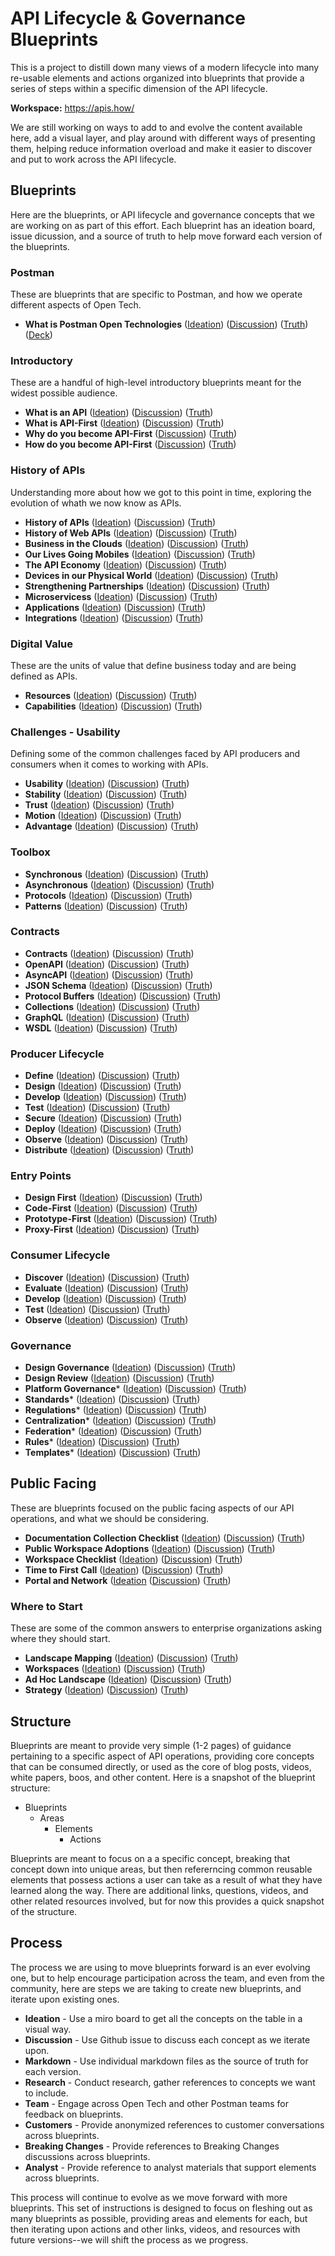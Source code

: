 # API Lifecycle & Governance Blueprints
This is a project to distill down many views of a modern lifecycle into many re-usable elements and actions organized into blueprints that provide a series of steps within a specific dimension of the API lifecycle.

**Workspace:** https://apis.how/

We are still working on ways to add to and evolve the content available here, add a visual layer, and play around with different ways of presenting them, helping reduce information overload and make it easier to discover and put to work across the API lifecycle.

## Blueprints
Here are the blueprints, or API lifecycle and governance concepts that we are working on as part of this effort. Each blueprint has an ideation board, issue dicussion, and a source of truth to help move forward each version of the blueprints.

### Postman
These are blueprints that are specific to Postman, and how we operate different aspects of Open Tech.

- **What is Postman Open Technologies** ([Ideation](https://miro.com/app/board/uXjVO6xWwSY=/?share_link_id=929852038959)) ([Discussion](https://github.com/postman-open-technologies/lifecycle/issues/188)) ([Truth](https://github.com/postman-open-technologies/lifecycle/blob/main/blueprints/open-technologies.md)) ([Deck](https://docs.google.com/presentation/d/1MvFePTLSolclxBJC7cyNMJ9S76lcszoFpZ4KdrVqfr8/edit?usp=sharing))

### Introductory
These are a handful of high-level introductory blueprints meant for the widest possible audience.

- **What is an API** ([Ideation](https://miro.com/app/board/uXjVO969IsE=/)) ([Discussion](https://github.com/postman-open-technologies/lifecycle/issues/147)) ([Truth](https://github.com/postman-open-technologies/lifecycle/blob/main/blueprints/what-is-an-api.md))
- **What is API-First** ([Ideation](https://miro.com/app/board/uXjVO97f0Is=/)) ([Discussion](https://github.com/postman-open-technologies/lifecycle/issues/149)) ([Truth](https://github.com/postman-open-technologies/lifecycle/blob/main/blueprints/what-is-api-first.md))
- **Why do you become API-First** ([Discussion](https://github.com/postman-open-technologies/lifecycle/issues/196)) ([Truth](https://github.com/postman-open-technologies/lifecycle/blob/main/blueprints/why-do-you-become-api-first.md))
- **How do you become API-First** ([Discussion](https://github.com/postman-open-technologies/lifecycle/issues/197)) ([Truth](https://github.com/postman-open-technologies/lifecycle/blob/main/blueprintshow-do-you-do-api-firs/how-do-you-do-api-first.md))

### History of APIs
Understanding more about how we got to this point in time, exploring the evolution of whath we now know as APIs.

- **History of APIs** ([Ideation](https://miro.com/app/board/uXjVO979MjQ=/)) ([Discussion](https://github.com/postman-open-technologies/lifecycle/issues/148)) ([Truth](https://github.com/postman-open-technologies/lifecycle/blob/main/blueprints/history-of-apis.md))
- **History of Web APIs** ([Ideation](https://miro.com/app/board/uXjVO969IgY=/)) ([Discussion](https://github.com/postman-open-technologies/lifecycle/issues/150)) ([Truth](https://github.com/postman-open-technologies/lifecycle/blob/main/blueprints/history-of-web-apis.md))
- **Business in the Clouds** ([Ideation](https://miro.com/app/board/uXjVO65E4X0=/)) ([Discussion](https://github.com/postman-open-technologies/lifecycle/issues/189)) ([Truth](https://github.com/postman-open-technologies/lifecycle/blob/main/blueprints/business-in-the-clouds.md))
- **Our Lives Going Mobiles** ([Ideation](https://miro.com/app/board/uXjVO5f3PTA=/)) ([Discussion](https://github.com/postman-open-technologies/lifecycle/issues/199)) ([Truth](https://github.com/postman-open-technologies/lifecycle/blob/main/blueprints/mobile.md))
- **The API Economy** ([Ideation](https://miro.com/app/board/uXjVO5f4PnI=/)) ([Discussion](https://github.com/postman-open-technologies/lifecycle/issues/200)) ([Truth](https://github.com/postman-open-technologies/lifecycle/blob/main/blueprints/api-economy.md))
- **Devices in our Physical World** ([Ideation](https://miro.com/app/board/uXjVO5fE9nQ=/)) ([Discussion](https://github.com/postman-open-technologies/lifecycle/issues/201)) ([Truth](https://github.com/postman-open-technologies/lifecycle/blob/main/blueprints/devices.md))
- **Strengthening Partnerships** ([Ideation](https://miro.com/app/board/uXjVO5fMa24=/)) ([Discussion](https://github.com/postman-open-technologies/lifecycle/issues/190)) ([Truth](https://github.com/postman-open-technologies/lifecycle/blob/main/blueprints/strengthening-partnerships.md))
- **Microservicess** ([Ideation](https://miro.com/app/board/uXjVO5fWC8o=/)) ([Discussion](https://github.com/postman-open-technologies/lifecycle/issues/202)) ([Truth](https://github.com/postman-open-technologies/lifecycle/blob/main/blueprints/microservices.md))
- **Applications** ([Ideation](https://miro.com/app/board/uXjVO5enfAg=/)) ([Discussion](https://github.com/postman-open-technologies/lifecycle/issues/205)) ([Truth](https://github.com/postman-open-technologies/lifecycle/blob/main/blueprints/applications.md))
- **Integrations** ([Ideation](https://miro.com/app/board/uXjVO5fftG8=/)) ([Discussion](https://github.com/postman-open-technologies/lifecycle/issues/206)) ([Truth](https://github.com/postman-open-technologies/lifecycle/blob/main/blueprints/integrations.md))

### Digital Value
These are the units of value that define business today and are being defined as APIs.

- **Resources** ([Ideation](https://miro.com/app/board/uXjVO5fQVCA=/)) ([Discussion](https://github.com/postman-open-technologies/lifecycle/issues/203)) ([Truth](https://github.com/postman-open-technologies/lifecycle/blob/main/blueprints/resources.md))
- **Capabilities** ([Ideation](https://miro.com/app/board/uXjVO5fTiio=/)) ([Discussion](https://github.com/postman-open-technologies/lifecycle/issues/204)) ([Truth](https://github.com/postman-open-technologies/lifecycle/blob/main/blueprints/capabilities.md))

### Challenges - Usability
Defining some of the common challenges faced by API producers and consumers when it comes to working with APIs.

- **Usability** ([Ideation](https://miro.com/app/board/uXjVO5es4Tg=/)) ([Discussion](https://github.com/postman-open-technologies/lifecycle/issues/208)) ([Truth](https://github.com/postman-open-technologies/lifecycle/blob/main/blueprints/challenges-usability.md))
- **Stability** ([Ideation](https://miro.com/app/board/uXjVO5eoFtw=/)) ([Discussion](https://github.com/postman-open-technologies/lifecycle/issues/209)) ([Truth](https://github.com/postman-open-technologies/lifecycle/blob/main/blueprints/challenges-stability.md))
- **Trust** ([Ideation](https://miro.com/app/board/uXjVO5ertXo=/)) ([Discussion](https://github.com/postman-open-technologies/lifecycle/issues/210)) ([Truth](https://github.com/postman-open-technologies/lifecycle/blob/main/blueprints/challenges-trust.md))
- **Motion** ([Ideation](https://miro.com/app/board/uXjVO5ertRc=/)) ([Discussion](https://github.com/postman-open-technologies/lifecycle/issues/211)) ([Truth](https://github.com/postman-open-technologies/lifecycle/blob/main/blueprints/challenges-motion.md))
- **Advantage** ([Ideation](https://miro.com/app/board/uXjVO5ertS4=/)) ([Discussion](https://github.com/postman-open-technologies/lifecycle/issues/212)) ([Truth](https://github.com/postman-open-technologies/lifecycle/blob/main/blueprints/challenges-advantage.md))

### Toolbox

- **Synchronous** ([Ideation](https://miro.com/app/board/uXjVO5d5o0I=/)) ([Discussion](https://github.com/postman-open-technologies/lifecycle/issues/214)) ([Truth](https://github.com/postman-open-technologies/lifecycle/blob/main/blueprints/synchronous.md))
- **Asynchronous** ([Ideation](https://miro.com/app/board/uXjVO5dHPF4=/)) ([Discussion](https://github.com/postman-open-technologies/lifecycle/issues/215)) ([Truth](https://github.com/postman-open-technologies/lifecycle/blob/main/blueprints/asynchronous.md))
- **Protocols** ([Ideation](https://miro.com/app/board/uXjVO5dYdwU=/)) ([Discussion](https://github.com/postman-open-technologies/lifecycle/issues/216)) ([Truth](https://github.com/postman-open-technologies/lifecycle/blob/main/blueprints/protocols.md))
- **Patterns** ([Ideation](https://miro.com/app/board/uXjVO5cn3t8=/)) ([Discussion](https://github.com/postman-open-technologies/lifecycle/issues/216)) ([Truth](https://github.com/postman-open-technologies/lifecycle/blob/main/blueprints/patterns.md))

### Contracts

- **Contracts** ([Ideation](https://miro.com/app/board/uXjVO5cn3wM=/)) ([Discussion](https://github.com/postman-open-technologies/lifecycle/issues/218)) ([Truth](https://github.com/postman-open-technologies/lifecycle/blob/main/blueprints/contracts.md))
- **OpenAPI** ([Ideation](https://miro.com/app/board/uXjVO86siyI=/)) ([Discussion](https://github.com/postman-open-technologies/lifecycle/issues/158)) ([Truth](https://github.com/postman-open-technologies/lifecycle/blob/main/blueprints/openapi.md))
- **AsyncAPI** ([Ideation](https://miro.com/app/board/uXjVO86o10Y=/)) ([Discussion](https://github.com/postman-open-technologies/lifecycle/issues/159)) ([Truth](https://github.com/postman-open-technologies/lifecycle/blob/main/blueprints/asyncapi.md))
- **JSON Schema** ([Ideation](https://miro.com/app/board/uXjVO86o10s=/)) ([Discussion](https://github.com/postman-open-technologies/lifecycle/issues/160)) ([Truth](https://github.com/postman-open-technologies/lifecycle/blob/main/blueprints/json-schema.md))
- **Protocol Buffers** ([Ideation](https://miro.com/app/board/uXjVO86o12Y=/)) ([Discussion](https://github.com/postman-open-technologies/lifecycle/issues/161)) ([Truth](https://github.com/postman-open-technologies/lifecycle/blob/main/blueprints/protocol-buffers.md))
- **Collections** ([Ideation](https://miro.com/app/board/uXjVO86o13k=/)) ([Discussion](https://github.com/postman-open-technologies/lifecycle/issues/162)) ([Truth](https://github.com/postman-open-technologies/lifecycle/blob/main/blueprints/collections.md))
- **GraphQL** ([Ideation](https://miro.com/app/board/uXjVO5co29k=/)) ([Discussion](https://github.com/postman-open-technologies/lifecycle/issues/219)) ([Truth](https://github.com/postman-open-technologies/lifecycle/blob/main/blueprints/graphql.md))
- **WSDL** ([Ideation](https://miro.com/app/board/uXjVO5c2I5k=/)) ([Discussion](https://github.com/postman-open-technologies/lifecycle/issues/220)) ([Truth](https://github.com/postman-open-technologies/lifecycle/blob/main/blueprints/wsdl.md))

### Producer Lifecycle

- **Define** ([Ideation](https://miro.com/app/board/uXjVO86o1x0=/)) ([Discussion](https://github.com/postman-open-technologies/lifecycle/issues/163)) ([Truth](https://github.com/postman-open-technologies/lifecycle/blob/main/blueprints/producer-lifecycle-define.md))
- **Design** ([Ideation](https://miro.com/app/board/uXjVO86o1y4=/)) ([Discussion](https://github.com/postman-open-technologies/lifecycle/issues/164)) ([Truth](https://github.com/postman-open-technologies/lifecycle/blob/main/blueprints/producer-lifecycle-design.md))
- **Develop** ([Ideation](https://miro.com/app/board/uXjVO86o1zk=/)) ([Discussion](https://github.com/postman-open-technologies/lifecycle/issues/165)) ([Truth](https://github.com/postman-open-technologies/lifecycle/blob/main/blueprints/producer-lifecycle-develop.md))
- **Test** ([Ideation](https://miro.com/app/board/uXjVO86o18k=/)) ([Discussion](https://github.com/postman-open-technologies/lifecycle/issues/166)) ([Truth](https://github.com/postman-open-technologies/lifecycle/blob/main/blueprints/producer-lifecycle-test.md))
- **Secure** ([Ideation](https://miro.com/app/board/uXjVO86o1-w=/)) ([Discussion](https://github.com/postman-open-technologies/lifecycle/issues/167)) ([Truth](https://github.com/postman-open-technologies/lifecycle/blob/main/blueprints/producer-lifecycle-secure.md))
- **Deploy** ([Ideation](https://miro.com/app/board/uXjVO86o1_Q=/)) ([Discussion](https://github.com/postman-open-technologies/lifecycle/issues/168)) ([Truth](https://github.com/postman-open-technologies/lifecycle/blob/main/blueprints/producer-lifecycle-deploy.md))
- **Observe** ([Ideation](https://miro.com/app/board/uXjVO86o14I=/)) ([Discussion](https://github.com/postman-open-technologies/lifecycle/issues/169)) ([Truth](https://github.com/postman-open-technologies/lifecycle/blob/main/blueprints/producer-lifecycle-observe.md))
- **Distribute** ([Ideation](https://miro.com/app/board/uXjVO86o17Q=/)) ([Discussion](https://github.com/postman-open-technologies/lifecycle/issues/170)) ([Truth](https://github.com/postman-open-technologies/lifecycle/blob/main/blueprints/producer-lifecycle-distribute.md))

### Entry Points

- **Design First** ([Ideation](https://miro.com/app/board/uXjVO86o1BU=/)) ([Discussion](https://github.com/postman-open-technologies/lifecycle/issues/171)) ([Truth](https://github.com/postman-open-technologies/lifecycle/blob/main/blueprints/entry-points-design-first.md))
- **Code-First** ([Ideation](https://miro.com/app/board/uXjVO86o1C0=/)) ([Discussion](https://github.com/postman-open-technologies/lifecycle/issues/172)) ([Truth](https://github.com/postman-open-technologies/lifecycle/blob/main/blueprints/entry-points-code-first.md))
- **Prototype-First** ([Ideation](https://miro.com/app/board/uXjVO86o1MY=/)) ([Discussion](https://github.com/postman-open-technologies/lifecycle/issues/173)) ([Truth](https://github.com/postman-open-technologies/lifecycle/blob/main/blueprints/entry-points-prototype-first.md))
- **Proxy-First** ([Ideation](https://miro.com/app/board/uXjVO86o1Mw=/)) ([Discussion](https://github.com/postman-open-technologies/lifecycle/issues/174)) ([Truth](https://github.com/postman-open-technologies/lifecycle/blob/main/blueprints/entry-points-proxy-first.md))

### Consumer Lifecycle

- **Discover** ([Ideation](https://miro.com/app/board/uXjVO86o1OI=/)) ([Discussion](https://github.com/postman-open-technologies/lifecycle/issues/175)) ([Truth](https://github.com/postman-open-technologies/lifecycle/blob/main/blueprints/consumer-lifecycle-discover.md))
- **Evaluate** ([Ideation](https://miro.com/app/board/uXjVO86ooiY=/)) ([Discussion](https://github.com/postman-open-technologies/lifecycle/issues/176)) ([Truth](https://github.com/postman-open-technologies/lifecycle/blob/main/blueprints/consumer-lifecycle-evaluate.md))
- **Develop** ([Ideation](https://miro.com/app/board/uXjVO86oojY=/)) ([Discussion](https://github.com/postman-open-technologies/lifecycle/issues/177)) ([Truth](https://github.com/postman-open-technologies/lifecycle/blob/main/blueprints/consumer-lifecycle-develop.md))
- **Test** ([Ideation](https://miro.com/app/board/uXjVO86oots=/)) ([Discussion](https://github.com/postman-open-technologies/lifecycle/issues/178)) ([Truth](https://github.com/postman-open-technologies/lifecycle/blob/main/blueprints/consumer-lifecycle-test.md))
- **Observe** ([Ideation](https://miro.com/app/board/uXjVO86oovc=/)) ([Discussion](https://github.com/postman-open-technologies/lifecycle/issues/179)) ([Truth](https://github.com/postman-open-technologies/lifecycle/blob/main/blueprints/consumer-lifecycle-observe.md))	

### Governance

- **Design Governance** ([Ideation](https://miro.com/app/board/uXjVO86oozs=/)) ([Discussion](https://github.com/postman-open-technologies/lifecycle/issues/180)) ([Truth](https://github.com/postman-open-technologies/lifecycle/blob/main/blueprints/governance-design.md))
- **Design Review** ([Ideation](https://miro.com/app/board/uXjVO86oo9o=/)) ([Discussion](https://github.com/postman-open-technologies/lifecycle/issues/181)) ([Truth](https://github.com/postman-open-technologies/lifecycle/blob/main/blueprints/design-review.md))
- **Platform Governance*** ([Ideation](https://miro.com/app/board/uXjVO86oo4U=/)) ([Discussion](https://github.com/postman-open-technologies/lifecycle/issues/182)) ([Truth](https://github.com/postman-open-technologies/lifecycle/blob/main/blueprints/platform-governance.md))
- **Standards*** ([Ideation](https://miro.com/app/board/uXjVO86oo4U=/)) ([Discussion](https://github.com/postman-open-technologies/lifecycle/issues/183)) ([Truth](https://github.com/postman-open-technologies/lifecycle/blob/main/blueprints/standards.md))
- **Regulations*** ([Ideation](https://miro.com/app/board/uXjVO86oo4g=/)) ([Discussion](https://github.com/postman-open-technologies/lifecycle/issues/184)) ([Truth](https://github.com/postman-open-technologies/lifecycle/blob/main/blueprints/regulations.md))
- **Centralization*** ([Ideation](https://miro.com/app/board/uXjVO4sB7DA=/)) ([Discussion](https://github.com/postman-open-technologies/lifecycle/issues/222)) ([Truth](https://github.com/postman-open-technologies/lifecycle/blob/main/blueprints/centralization.md))
- **Federation*** ([Ideation](https://miro.com/app/board/uXjVO4s6FSE=/)) ([Discussion](https://github.com/postman-open-technologies/lifecycle/issues/221)) ([Truth](https://github.com/postman-open-technologies/lifecycle/blob/main/blueprints/federation.md))
- **Rules*** ([Ideation](https://miro.com/app/board/uXjVO4sJhgg=/)) ([Discussion](https://github.com/postman-open-technologies/lifecycle/issues/223)) ([Truth](https://github.com/postman-open-technologies/lifecycle/blob/main/blueprints/rules.md))
- **Templates*** ([Ideation](https://miro.com/app/board/uXjVO4sJhos=/)) ([Discussion](https://github.com/postman-open-technologies/lifecycle/issues/224)) ([Truth](https://github.com/postman-open-technologies/lifecycle/blob/main/blueprints/templates.md))

## Public Facing
These are blueprints focused on the public facing aspects of our API operations, and what we should be considering.

- **Documentation Collection Checklist** ([Ideation](https://miro.com/app/board/uXjVO6Zh8yE=/)) ([Discussion](https://github.com/postman-open-technologies/lifecycle/issues/191)) ([Truth](https://github.com/postman-open-technologies/lifecycle/blob/main/blueprints/documentation-collection-checklist.md))
- **Public Workspace Adoptions** ([Ideation](https://miro.com/app/board/uXjVO6Zh89M=/)) ([Discussion](https://github.com/postman-open-technologies/lifecycle/issues/192)) ([Truth](https://github.com/postman-open-technologies/lifecycle/blob/main/blueprints/public-workspace-adoption.md))
- **Workspace Checklist** ([Ideation](https://miro.com/app/board/uXjVO6Zh84I=/)) ([Discussion](https://github.com/postman-open-technologies/lifecycle/issues/193)) ([Truth](https://github.com/postman-open-technologies/lifecycle/blob/main/blueprints/workspace-checklist.md))
- **Time to First Call** ([Ideation](https://miro.com/app/board/uXjVO6Zh86Y=/)) ([Discussion](https://github.com/postman-open-technologies/lifecycle/issues/194)) ([Truth](https://github.com/postman-open-technologies/lifecycle/blob/main/blueprints/time-to-first-call.md))
- **Portal and Network** ([Ideation](https://miro.com/app/board/uXjVO6Z3Zp0=/) ([Discussion](https://github.com/postman-open-technologies/lifecycle/issues/195)) ([Truth](https://github.com/postman-open-technologies/lifecycle/blob/main/blueprints/portal-and-network.md))

### Where to Start
These are some of the common answers to enterprise organizations asking where they should start.

- **Landscape Mapping** ([Ideation](https://miro.com/app/board/uXjVO8kikYU=/)) ([Discussion](https://github.com/postman-open-technologies/lifecycle/issues/154)) ([Truth](https://github.com/postman-open-technologies/lifecycle/blob/main/blueprints/landscape-mapping.md))
- **Workspaces** ([Ideation](https://miro.com/app/board/uXjVO8kzPZ8=/)) ([Discussion](https://github.com/postman-open-technologies/lifecycle/issues/157)) ([Truth](https://github.com/postman-open-technologies/lifecycle/blob/main/blueprints/workspaces.md))
- **Ad Hoc Landscape** ([Ideation](https://miro.com/app/board/uXjVO5egeY8=/)) ([Discussion](https://github.com/postman-open-technologies/lifecycle/issues/207)) ([Truth](https://github.com/postman-open-technologies/lifecycle/blob/main/blueprints/ad-hoclandscape.md))
- **Strategy** ([Ideation](https://miro.com/app/board/uXjVO5d6NaM=/)) ([Discussion](https://github.com/postman-open-technologies/lifecycle/issues/213)) ([Truth](https://github.com/postman-open-technologies/lifecycle/blob/main/blueprints/strategy.md))

## Structure
Blueprints are meant to provide very simple (1-2 pages) of guidance pertaining to a specific aspect of API operations, providing core concepts that can be consumed directly, or used as the core of blog posts, videos, white papers, boos, and other content. Here is a snapshot of the blueprint structure:

- Blueprints
    - Areas
        - Elements
            - Actions

Blueprints are meant to focus on a a specific concept, breaking that concept down into unique areas, but then refererncing common reusable elements that possess actions a user can take as a result of what they have learned along the way. There are additional links, questions, videos, and other related resources involved, but for now this provides a quick snapshot of the structure.

## Process
The process we are using to move blueprints forward is an ever evolving one, but to help encourage participation across the team, and even from the community, here are steps we are taking to create new blueprints, and iterate upon existing ones.

- **Ideation** - Use a miro board to get all the concepts on the table in a visual way.
- **Discussion** - Use Github issue to discuss each concept as we iterate upon.
- **Markdown** - Use individual markdown files as the source of truth for each version.
- **Research** - Conduct research, gather references to concepts we want to include.
- **Team** - Engage across Open Tech and other Postman teams for feedback on blueprints.
- **Customers** - Provide anonymized references to customer conversations across blueprints.
- **Breaking Changes** - Provide references to Breaking Changes discussions across blueprints.
- **Analyst** - Provide reference to analyst materials that support elements across blueprints.

This process will continue to evolve as we move forward with more blueprints. This set of instructions is designed to focus on fleshing out as many blueprints as possible, providing areas and elements for each, but then iterating upon actions and other links, videos, and resources with future versions--we will shift the process as we progress.
